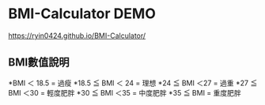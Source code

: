 # BMI-Calculator DEMO
https://ryin0424.github.io/BMI-Calculator/

## BMI數值說明
*BMI ＜ 18.5 = 過瘦
*18.5 ≦ BMI ＜ 24 = 理想
*24 ≦ BMI ＜27 = 過重
*27 ≦ BMI ＜30 = 輕度肥胖
*30 ≦ BMI ＜35 = 中度肥胖
*35 ≦ BMI = 重度肥胖
